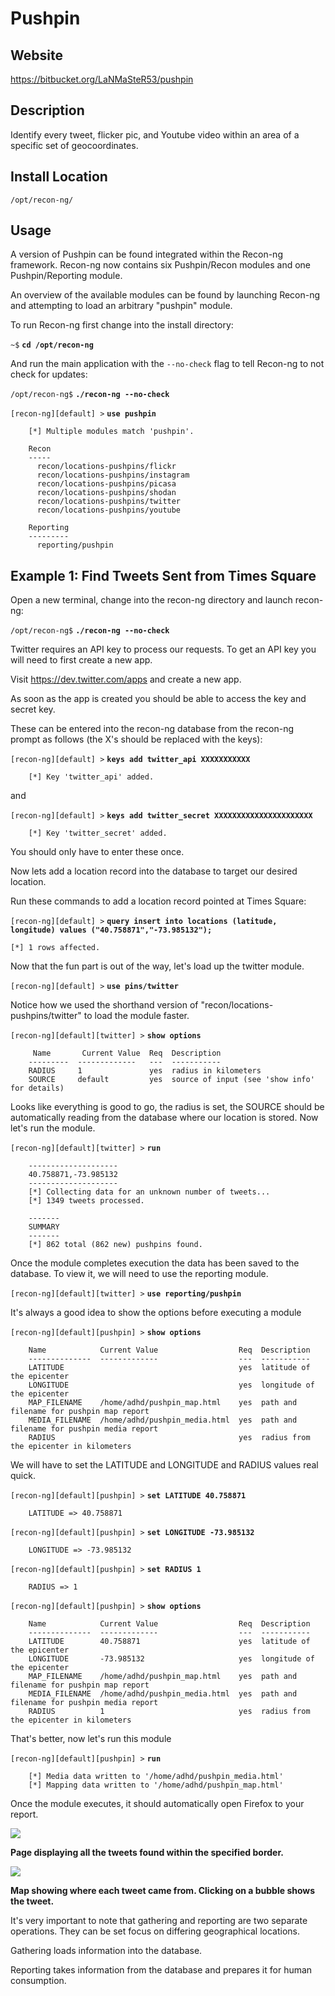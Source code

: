 Pushpin
=======

Website
-------

<https://bitbucket.org/LaNMaSteR53/pushpin>

Description
-----------

Identify every tweet, flicker pic, and Youtube video within an area of a 
specific set of geocoordinates.

Install Location
----------------

`/opt/recon-ng/`

Usage
-----

A version of Pushpin can be found integrated within the Recon-ng framework.
Recon-ng now contains six Pushpin/Recon modules and one Pushpin/Reporting module.

An overview of the available modules can be found by launching Recon-ng and attempting
to load an arbitrary "pushpin" module.

To run Recon-ng first change into the install directory:

`~$` **`cd /opt/recon-ng`**

And run the main application with the `--no-check` flag to tell Recon-ng to not check for updates:

`/opt/recon-ng$` **`./recon-ng --no-check`**

`[recon-ng][default] >` **`use pushpin`**

        [*] Multiple modules match 'pushpin'.
        
        Recon
        -----
          recon/locations-pushpins/flickr
          recon/locations-pushpins/instagram
          recon/locations-pushpins/picasa
          recon/locations-pushpins/shodan
          recon/locations-pushpins/twitter
          recon/locations-pushpins/youtube
        
        Reporting
        ---------
          reporting/pushpin

Example 1: Find Tweets Sent from Times Square
---------------------------------------------

Open a new terminal, change into the recon-ng directory and launch recon-ng:

`/opt/recon-ng$` **`./recon-ng --no-check`**

Twitter requires an API key to process our requests.
To get an API key you will need to first create a new app.

Visit https://dev.twitter.com/apps and create a new app.

As soon as the app is created you should be able to access the key and secret key.

These can be entered into the recon-ng database from the recon-ng prompt as follows (the X's should be replaced with the keys):

`[recon-ng][default] >` **`keys add twitter_api XXXXXXXXXXX`**

        [*] Key 'twitter_api' added.

and

`[recon-ng][default] >` **`keys add twitter_secret XXXXXXXXXXXXXXXXXXXXXX`**

        [*] Key 'twitter_secret' added.

You should only have to enter these once.

Now lets add a location record into the database to target our desired location.

Run these commands to add a location record pointed at Times Square:

`[recon-ng][default] >` **`query insert into locations (latitude, longitude) values ("40.758871","-73.985132");`**

    [*] 1 rows affected.

Now that the fun part is out of the way, let's load up the twitter module.

`[recon-ng][default] >` **`use pins/twitter`**

Notice how we used the shorthand version of "recon/locations-pushpins/twitter" to load the module faster.

`[recon-ng][default][twitter] >` **`show options`**

         Name       Current Value  Req  Description
        ---------  -------------   ---  -----------
        RADIUS     1               yes  radius in kilometers
        SOURCE     default         yes  source of input (see 'show info' for details)

Looks like everything is good to go, the radius is set, the SOURCE should be automatically reading from the database where our location is stored.
Now let's run the module.

`[recon-ng][default][twitter] >` **`run`**

        --------------------
        40.758871,-73.985132
        --------------------
        [*] Collecting data for an unknown number of tweets...
        [*] 1349 tweets processed.
        
        -------
        SUMMARY
        -------
        [*] 862 total (862 new) pushpins found.


Once the module completes execution the data has been saved to the database.
To view it, we will need to use the reporting module.

`[recon-ng][default][twitter] >` **`use reporting/pushpin`**

It's always a good idea to show the options before executing a module

`[recon-ng][default][pushpin] >` **`show options`**

        Name            Current Value                  Req  Description
        --------------  -------------                  ---  -----------
        LATITUDE                                       yes  latitude of the epicenter
        LONGITUDE                                      yes  longitude of the epicenter
        MAP_FILENAME    /home/adhd/pushpin_map.html    yes  path and filename for pushpin map report
        MEDIA_FILENAME  /home/adhd/pushpin_media.html  yes  path and filename for pushpin media report
        RADIUS                                         yes  radius from the epicenter in kilometers

We will have to set the LATITUDE and LONGITUDE and RADIUS values real quick.

`[recon-ng][default][pushpin] >` **`set LATITUDE 40.758871`**

        LATITUDE => 40.758871

`[recon-ng][default][pushpin] >` **`set LONGITUDE -73.985132`**

        LONGITUDE => -73.985132

`[recon-ng][default][pushpin] >` **`set RADIUS 1`**
    
        RADIUS => 1

`[recon-ng][default][pushpin] >` **`show options`**

        Name            Current Value                  Req  Description
        --------------  -------------                  ---  -----------
        LATITUDE        40.758871                      yes  latitude of the epicenter
        LONGITUDE       -73.985132                     yes  longitude of the epicenter
        MAP_FILENAME    /home/adhd/pushpin_map.html    yes  path and filename for pushpin map report
        MEDIA_FILENAME  /home/adhd/pushpin_media.html  yes  path and filename for pushpin media report
        RADIUS          1                              yes  radius from the epicenter in kilometers

That's better, now let's run this module

`[recon-ng][default][pushpin] >` **`run`**

        [*] Media data written to '/home/adhd/pushpin_media.html'
        [*] Mapping data written to '/home/adhd/pushpin_map.html'

Once the module executes, it should automatically open Firefox to your report.

![](Pushpin_files/image001.png)

**Page displaying all the tweets found within the specified border.**

![](Pushpin_files/image002.png)

**Map showing where each tweet came from. Clicking on a bubble shows the tweet.**

It's very important to note that gathering and reporting are two separate operations.
They can be set focus on differing geographical locations.  

Gathering loads information into the database.

Reporting takes information from the database and prepares it for human consumption.

